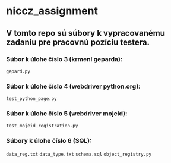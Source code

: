 # niccz_assignment

## V tomto repo sú súbory k vypracovanému zadaniu pre pracovnú pozíciu testera.

### Súbor k úlohe číslo 3 (krmení geparda):
  `gepard.py`

### Súbor k úlohe číslo 4 (webdriver python.org):
  `test_python_page.py`

### Súbor k úlohe číslo 5 (webdriver mojeid):
  `test_mojeid_registration.py`

### Súbory k úlohe číslo 6 (SQL):
  `data_reg.txt`
  `data_type.txt`
  `schema.sql`
  `object_registry.py`
